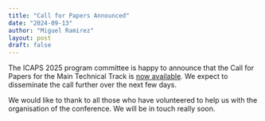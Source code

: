 ```yaml
---
title: "Call for Papers Announced"
date: "2024-09-13"
author: "Miguel Ramirez"
layout: post
draft: false
---
```


The ICAPS 2025 program committee is happy to announce that the Call for Papers for the Main Technical Track is 
[now available](/calls/main_track). We expect to disseminate the call further over the next few days.

We would like to thank to all those who have volunteered to help us with the organisation of the conference. We will be 
in touch really soon. 

